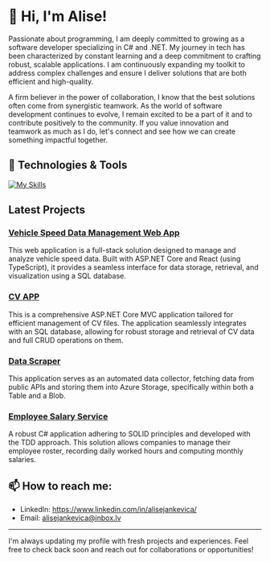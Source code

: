 # 👋 Hi, I'm Alise!

Passionate about programming, I am deeply committed to growing as a software developer specializing in C# and .NET. My journey in tech has been characterized by constant learning and a deep commitment to crafting robust, scalable applications. I am continuously expanding my toolkit to address complex challenges and ensure I deliver solutions that are both efficient and high-quality.

A firm believer in the power of collaboration, I know that the best solutions often come from synergistic teamwork. As the world of software development continues to evolve, I remain excited to be a part of it and to contribute positively to the community. If you value innovation and teamwork as much as I do, let's connect and see how we can create something impactful together.

## 🔧 Technologies & Tools
[![My Skills](https://skillicons.dev/icons?i=cs,dotnet,visualstudio,vscode,nodejs,vue,js,ts,html,css,azure,sqlite,bootstrap,git,github&perline=3)](https://skillicons.dev)

## Latest Projects

### <a href="https://github.com/AliseJan/car-speed-data-app.git" target="_blank">Vehicle Speed Data Management Web App</a>
This web application is a full-stack solution designed to manage and analyze vehicle speed data. Built with ASP.NET Core and React (using TypeScript), it provides a seamless interface for data storage, retrieval, and visualization using a SQL database.

### <a href="https://github.com/AliseJan/cv-app" target="_blank">CV APP</a>
This is a comprehensive ASP.NET Core MVC application tailored for efficient management of CV files. The application seamlessly integrates with an SQL database, allowing for robust storage and retrieval of CV data and full CRUD operations on them.

### <a href="https://github.com/AliseJan/data-scraper" target="_blank">Data Scraper</a>
This application serves as an automated data collector, fetching data from public APIs and storing them into Azure Storage, specifically within both a Table and a Blob.

### <a href="https://github.com/AliseJan/employee-salary-service" target="_blank">Employee Salary Service</a>
A robust C# application adhering to SOLID principles and developed with the TDD approach. This solution allows companies to manage their employee roster, recording daily worked hours and computing monthly salaries.

## 📫 How to reach me:
- LinkedIn: https://www.linkedin.com/in/alisejankevica/
- Email: alisejankevica@inbox.lv

---
I'm always updating my profile with fresh projects and experiences. Feel free to check back soon and reach out for collaborations or opportunities!
